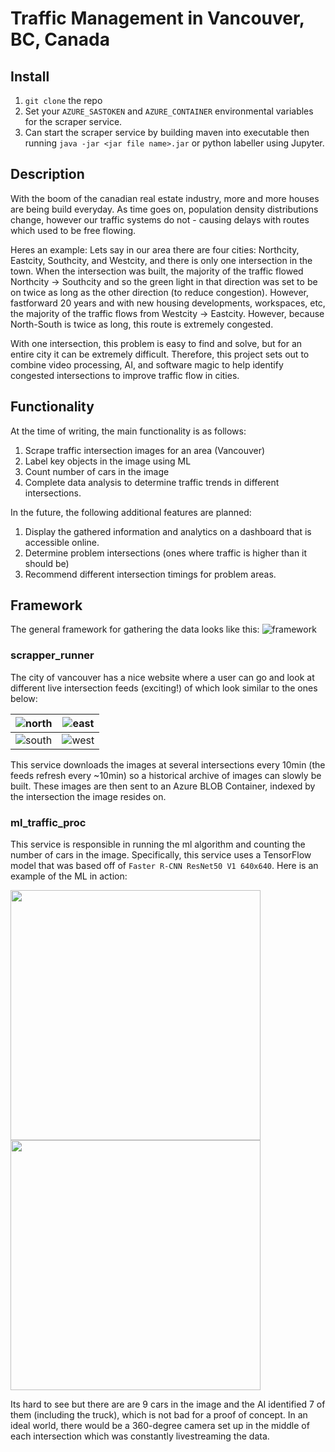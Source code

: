 # Traffic Management in Vancouver, BC, Canada <WIP>

## Install
1. `git clone` the repo
2. Set your `AZURE_SASTOKEN` and `AZURE_CONTAINER` environmental variables for the scraper service.
3. Can start the scraper service by building maven into executable then running `java -jar <jar file name>.jar` or python labeller using Jupyter.
  
## Description
With the boom of the canadian real estate industry, more and more houses are being build everyday. As time goes on, population density distributions change, however our traffic systems do not - causing delays with routes which used to be free flowing.
  
  Heres an example:
  Lets say in our area there are four cities: Northcity, Eastcity, Southcity, and Westcity, and there is only one intersection in the town. When the intersection was built, the majority of the traffic flowed Northcity -> Southcity and so the green light in that direction was set to be on twice as long as the other direction (to reduce congestion). However, fastforward 20 years and with new housing developments, workspaces, etc, the majority of the traffic flows from Westcity -> Eastcity. However, because North-South is twice as long, this route is extremely congested.
  
  With one intersection, this problem is easy to find and solve, but for an entire city it can be extremely difficult. Therefore, this project sets out to combine video processing, AI, and software magic to help identify congested intersections to improve traffic flow in cities.
  
## Functionality
At the time of writing, the main functionality is as follows:
1. Scrape traffic intersection images for an area (Vancouver)
2. Label key objects in the image using ML
3. Count number of cars in the image
4. Complete data analysis to determine traffic trends in different intersections.
  
In the future, the following additional features are planned:
1. Display the gathered information and analytics on a dashboard that is accessible online.
2. Determine problem intersections (ones where traffic is higher than it should be)
3. Recommend different intersection timings for problem areas.

 ## Framework
The general framework for gathering the data looks like this:
![framework](https://i.imgur.com/2cepn2Z.png)
  
### scrapper_runner
The city of vancouver has a nice website where a user can go and look at different live intersection feeds (exciting!) of which look similar to the ones below:
  
![north](https://trafficcams.vancouver.ca/cameraimages/GranvilleNorth_Dunsmuir.jpg) | ![east](https://trafficcams.vancouver.ca/cameraimages/DunsmuirEast_Granville.jpg) |
--- | --- |
![south](https://trafficcams.vancouver.ca/cameraimages/GranvilleSouth_Dunsmuir.jpg) | ![west](https://trafficcams.vancouver.ca/cameraimages/DunsmuirWest_Granville.jpg)
  
This service downloads the images at several intersections every 10min (the feeds refresh every ~10min) so a historical archive of images can slowly be built. These images are then sent to an Azure BLOB Container, indexed by the intersection the image resides on.
  
  
### ml_traffic_proc
This service is responsible in running the ml algorithm and counting the number of cars in the image. Specifically, this service uses a TensorFlow model that was based off of `Faster R-CNN ResNet50 V1 640x640`. Here is an example of the ML in action:
  
<img src="https://i.imgur.com/4PKGpd9.jpg" width="400"><img src="https://i.imgur.com/X11sXHE.png" width="400">
  
Its hard to see but there are are 9 cars in the image and the AI identified 7 of them (including the truck), which is not bad for a proof of concept. In an ideal world, there would be a 360-degree camera set up in the middle of each intersection which was constantly livestreaming the data.
